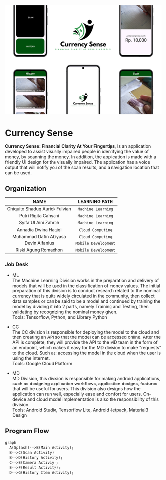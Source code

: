 <div align="center">

![logo](https://github.com/CurrencySense/.github/blob/main/profile/Slide%2016_9%20-%201.png)

</div>

# Currency Sense
**Currency Sense: Financial Clarity At Your Fingertips**, Is an application developed to assist visually impaired people in identifying the value of money, by scanning the money. In addition, the application is made with a friendly UI design for the visually impaired. The application has a voice output that will notify you of the scan results, and a navigation location that can be used. 

## Organization
<div align=center>

| NAME | LEARNING PATH |
|:--------------------:|:--------: |
| Chiquito Shaduq Aurick Fulvian |`Machine Learning`|
| Putri Rigita Cahyani |`Machine Learning`|
| Syifa'Ul Aini Zahroh |`Machine Learning`|
| Annadia Dwina Haqiqi |`Cloud Computing`|
| Muhammad Dafin Abiyasa |`Cloud Computing`|
| Devin Alfanius |`Mobile Development`|
| Riski Agung Romadhon |`Mobile Development`|

</div>

### Job Desk
- ML<br>
The Machine Learning Division works in the preparation and delivery of models that will be used in the classification of money values. The initial preparation of this division is to conduct research related to the nominal currency that is quite widely circulated in the community, then collect data samples or can be said to be a model and continued by training the model by dividing it into 2 parts, namely Training and Testing, then validating by recognizing the nominal money given.<br>
Tools: Tensorflow, Python, and Library Python

- CC <br>
The CC division is responsible for deploying the model to the cloud and then creating an API so that the model can be accessed online. After the API is complete, they will provide the API to the MD team in the form of an endpoint, which makes it easy for the MD division to make "requests" to the cloud. Such as: accessing the model in the cloud when the user is using the internet. <br>
Tools: Google Cloud Platform

- MD <br>
MD Division, this division is responsible for making android applications, such as designing application workflows, application designs, features that will be useful for users. This division also designs how the application can run well, especially ease and comfort for users. On-device and cloud model implementation is also the responsibility of this division. <br>
Tools: Android Studio, Tensorflow Lite, Android Jetpack, Material3 Design

## Program Flow
```mermaid
graph
  A(Splash)-->B(Main Activity);
  B-->C(Scan Activity);
  B-->D(History Activity);
  C-->E(Camera Activiy);
  E-->F(Result Activity);
  D-->G(History Item Activity);
```

